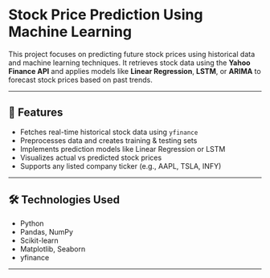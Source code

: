 # Stock Price Prediction Using Machine Learning

This project focuses on predicting future stock prices using historical data and machine learning techniques. It retrieves stock data using the **Yahoo Finance API** and applies models like **Linear Regression**, **LSTM**, or **ARIMA** to forecast stock prices based on past trends.

---

## 🚀 Features

- Fetches real-time historical stock data using `yfinance`
- Preprocesses data and creates training & testing sets
- Implements prediction models like Linear Regression or LSTM
- Visualizes actual vs predicted stock prices
- Supports any listed company ticker (e.g., AAPL, TSLA, INFY)

---

## 🛠️ Technologies Used

- Python  
- Pandas, NumPy  
- Scikit-learn  
- Matplotlib, Seaborn  
- yfinance 

---

